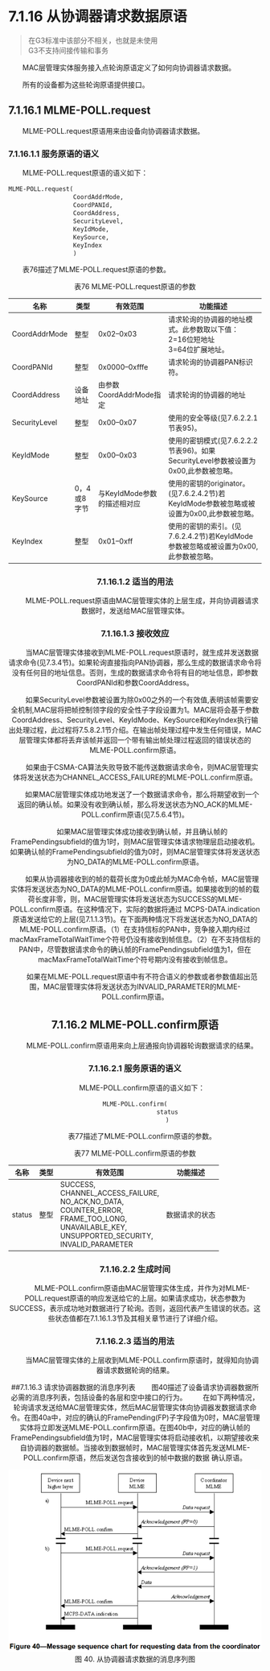 # 7.1.16 从协调器请求数据原语
>在G3标准中该部分不相关，也就是未使用
<br>G3不支持间接传输和事务

　　MAC层管理实体服务接入点轮询原语定义了如何向协调器请求数据。

　　所有的设备都为这些轮询原语提供接口。

## 7.1.16.1 MLME-POLL.request
　　MLME-POLL.request原语用来由设备向协调器请求数据。

### 7.1.16.1.1 服务原语的语义
　　MLME-POLL.request原语的语义如下：
```
MLME-POLL.request(
                  CoordAddrMode,
                  CoordPANId,
                  CoordAddress,
                  SecurityLevel,
                  KeyIdMode,
                  KeySource,
                  KeyIndex
                  )
```
　　表76描述了MLME-POLL.request原语的参数。
<center>表76 MLME-POLL.request原语的参数<center>

名称|类型|有效范围|功能描述
----|----|----|----
CoordAddrMode|整型|0x02–0x03|请求轮询的协调器的地址模式。此参数取以下值：<br>2=16位短地址<br>3=64位扩展地址。
CoordPANId|整型|0x0000–0xfffe|请求轮询的协调器PAN标识符。
CoordAddress|设备地址|由参数CoordAddrMode指定|请求轮询的协调器的地址
SecurityLevel|整型|0x00–0x07|使用的安全等级(见7.6.2.2.1节表95)。
KeyIdMode|整型|0x00–0x03|使用的密钥模式(见7.6.2.2.2节表96)。如果SecurityLevel参数被设置为0x00,此参数被忽略。
KeySource|0，4或8字节|与KeyIdMode参数的描述相对应|使用的密钥的originator。(见7.6.2.4.2节)若KeyIdMode参数被忽略或被设置为0x00,此参数被忽略。
KeyIndex|整型|0x01–0xff|使用的密钥的索引。(见7.6.2.4.2节)若KeyIdMode参数被忽略或被设置为0x00,此参数被忽略。

### 7.1.16.1.2 适当的用法
　　MLME-POLL.request原语由MAC层管理实体的上层生成，并向协调器请求数据时，发送给MAC层管理实体。

### 7.1.16.1.3 接收效应
　　当MAC层管理实体接收到MLME-POLL.request原语时，就生成并发送数据请求命令(见7.3.4节)。如果轮询直接指向PAN协调器，那么生成的数据请求命令将没有任何目的地址信息。否则，生成的数据请求命令将有目的地址信息，即参数CoordPANId和参数CoordAddress。

　　如果SecurityLevel参数被设置为除0x00之外的一个有效值,表明该帧需要安全机制,MAC层将把帧控制领字段的安全性子字段设置为1。MAC层将会基于参数CoordAddress、SecurityLevel、KeyIdMode、KeySource和KeyIndex执行输出处理过程，此过程将7.5.8.2.1节介绍。在输出帧处理过程中发生任何错误，MAC层管理实体都将丢弃该帧并返回一个带有输出帧处理过程返回的错误状态的MLME-POLL.confirm原语。

　　如果由于CSMA-CA算法失败导致不能传送数据请求命令，则MAC层管理实体将发送状态为CHANNEL_ACCESS_FAILURE的MLME-POLL.confirm原语。

　　如果MAC层管理实体成功地发送了一个数据请求命令，那么将期望收到一个返回的确认帧。如果没有收到确认帧，那么将发送状态为NO_ACK的MLME-POLL.confirm原语(见7.5.6.4节)。

　　如果MAC层管理实体成功接收到确认帧，并且确认帧的FramePendingsubfield的值为1时，则MAC层管理实体请求物理层启动接收机。如果确认帧的FramePendingsubfield的值为0时，则MAC层管理实体将发送状态为NO_DATA的MLME-POLL.confirm原语。

　　如果从协调器接收到的帧的载荷长度为0或此帧为MAC命令帧，MAC层管理实体将发送状态为NO_DATA的MLME-POLL.confirm原语。如果接收到的帧的载荷长度非零，则，MAC层管理实体将发送状态为SUCCESS的MLME-POLL.confirm原语。在这种情况下，实际的数据将通过
MCPS-DATA.indication原语发送给它的上层(见7.1.1.3节)。在下面两种情况下将发送状态为NO_DATA的MLME-POLL.confirm原语。（1）在支持信标的PAN中，竞争接入期内经过macMaxFrameTotalWaitTime个符号仍没有接收到帧信息。（2）在不支持信标的PAN中，尽管数据请求命令的确认帧的FramePendingsubfield值为1，但在macMaxFrameTotalWaitTime个符号期内没有接收到帧信息。

　　如果在MLME-POLL.request原语中有不符合语义的参数或者参数值超出范围，MAC层管理实体将发送状态为INVALID_PARAMETER的MLME-POLL.confirm原语。

## 7.1.16.2 MLME-POLL.confirm原语
　　MLME-POLL.confirm原语用来向上层通报向协调器轮询数据请求的结果。

### 7.1.16.2.1 服务原语的语义
　　MLME-POLL.confirm原语的语义如下：
```
MLME-POLL.confirm(
                  status
                  )
```
　　表77描述了MLME-POLL.confirm原语的参数。
<center>表77 MLME-POLL.confirm原语的参数<center>

名称|类型|有效范围|功能描述
----|----|----|----
status|整型|SUCCESS,<br>CHANNEL_ACCESS_FAILURE,<br>NO_ACK,NO_DATA,<br>COUNTER_ERROR,<br>FRAME_TOO_LONG,<br>UNAVAILABLE_KEY,<br>UNSUPPORTED_SECURITY,<br>INVALID_PARAMETER|数据请求的状态

### 7.1.16.2.2 生成时间
　　MLME-POLL.confirm原语由MAC层管理实体生成，并作为对MLME-POLL.request原语的响应发送给它的上层。如果请求成功，状态参数为SUCCESS，表示成功地对数据进行了轮询。否则，返回代表产生错误的状态。这些状态值都在7.1.16.1.3节及其相关章节进行了详细介绍。

### 7.1.16.2.3 适当的用法
　　当MAC层管理实体的上层收到MLME-POLL.confirm原语时，就得知向协调器请求数据轮询的结果。

##7.1.16.3 请求协调器数据的消息序列表
　　图40描述了设备请求协调器数据所必需的消息序列表，包括设备的各层和空中接口的行为。
　　在如下两种情况，轮询请求发送给MAC层管理实体，然后MAC层管理实体向协调器发数据请求命令。在图40a中，对应的确认的FramePending(FP)子字段值为0时，MAC层管理实体将立即发送MLME-POLL.confirm原语。在图40b中，对应的确认帧的FramePendingsubfield值为1时，MAC层管理实体将启动接收机，以期望接收来自协调器的数据帧。当接收到数据帧时，MAC层管理实体首先发送MLME-POLL.confirm原语，然后发送包含接收到的帧中数据的数据
确认原语。

<center><img src="../images/Image_figure40.png"/><center>
<center>图 40. 从协调器请求数据的消息序列图 <center>
